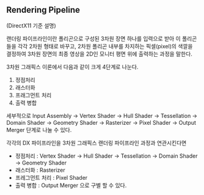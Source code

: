 ## Rendering Pipeline
(DirectX11 기준 설명)

랜더링 파이프라인이란 폴리곤으로 구성된 3차원 장면 하나를 입력으로 받아 이 폴리곤들을 각각 2차원 형태로 바꾸고, 2차원 폴리곤 내부를 차지하는 픽셀(pixel)의 색깔을 결정하여 3차원 장면의 최종 영상을 2D인 모니터 평면 위에 출력하는 과정을 말한다.

3차원 그래픽스 이론에서 다음과 같이 크게 4단계로 나눈다.

1. 정점처리
2. 래스터화
3. 프래그먼트 처리
4. 출력 병합

세부적으로 Input Assembly -> Vertex Shader -> Hull Shader -> Tessellation -> Domain Shader -> Geometry Shader -> Rasterizer -> Pixel Shader -> Output Merger 단계로 나눌 수 있다.

각각의 DX 파이프라인을 3차원 그래픽스 랜더링 파이프라인 과정과 연관시킨다면
* 정점처리 : Vertex Shader -> Hull Shader -> Tessellation -> Domain Shader -> Geometry Shader
* 래스터화 : Rasterizer
* 프레그먼트 처리 : Pixel Shader
* 출력 병합 : Output Merger
으로 구별 할 수 있다.
